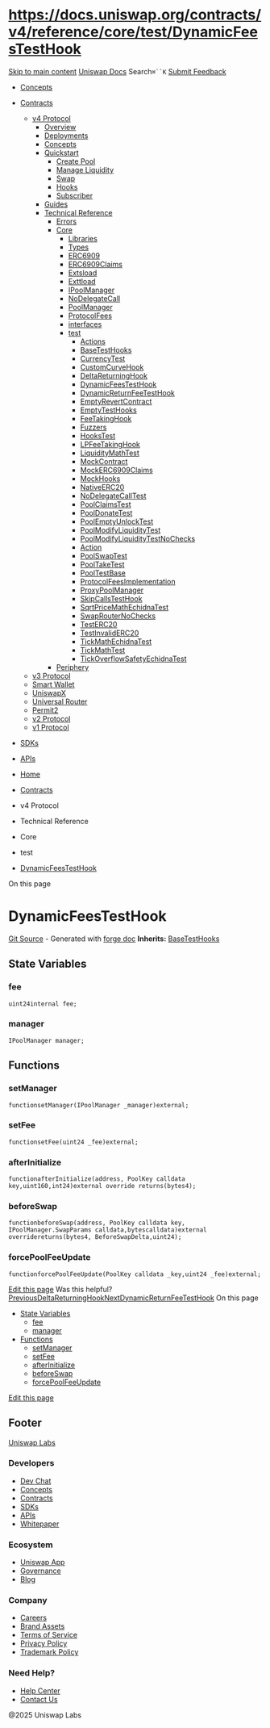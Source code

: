 # https://docs.uniswap.org/contracts/v4/reference/core/test/DynamicFeesTestHook

[Skip to main content](https://docs.uniswap.org/contracts/v4/reference/core/test/DynamicFeesTestHook#__docusaurus_skipToContent_fallback)
[Uniswap Docs](https://docs.uniswap.org/)
Search`⌘``K`
[Submit Feedback](https://docs.google.com/forms/d/e/1FAIpQLSdjSkZam8KiatL9XACRVxCHjDJjaPGbls77PCXDKFn4JwykXg/viewform)
  * [Concepts](https://docs.uniswap.org/concepts/overview)
  * [Contracts](https://docs.uniswap.org/contracts/v4/overview)
    * [v4 Protocol](https://docs.uniswap.org/contracts/v4/reference/core/test/DynamicFeesTestHook)
      * [Overview](https://docs.uniswap.org/contracts/v4/overview)
      * [Deployments](https://docs.uniswap.org/contracts/v4/deployments)
      * [Concepts](https://docs.uniswap.org/contracts/v4/reference/core/test/DynamicFeesTestHook)
      * [Quickstart](https://docs.uniswap.org/contracts/v4/reference/core/test/DynamicFeesTestHook)
        * [Create Pool](https://docs.uniswap.org/contracts/v4/quickstart/create-pool)
        * [Manage Liquidity](https://docs.uniswap.org/contracts/v4/reference/core/test/DynamicFeesTestHook)
        * [Swap](https://docs.uniswap.org/contracts/v4/quickstart/swap)
        * [Hooks](https://docs.uniswap.org/contracts/v4/reference/core/test/DynamicFeesTestHook)
        * [Subscriber](https://docs.uniswap.org/contracts/v4/quickstart/subscriber)
      * [Guides](https://docs.uniswap.org/contracts/v4/reference/core/test/DynamicFeesTestHook)
      * [Technical Reference](https://docs.uniswap.org/contracts/v4/reference/core/test/DynamicFeesTestHook)
        * [Errors](https://docs.uniswap.org/contracts/v4/reference/errors/)
        * [Core](https://docs.uniswap.org/contracts/v4/reference/core/test/DynamicFeesTestHook)
          * [Libraries](https://docs.uniswap.org/contracts/v4/reference/core/test/DynamicFeesTestHook)
          * [Types](https://docs.uniswap.org/contracts/v4/reference/core/test/DynamicFeesTestHook)
          * [ERC6909](https://docs.uniswap.org/contracts/v4/reference/core/ERC6909)
          * [ERC6909Claims](https://docs.uniswap.org/contracts/v4/reference/core/ERC6909Claims)
          * [Extsload](https://docs.uniswap.org/contracts/v4/reference/core/Extsload)
          * [Exttload](https://docs.uniswap.org/contracts/v4/reference/core/Exttload)
          * [IPoolManager](https://docs.uniswap.org/contracts/v4/reference/core/IPoolManager)
          * [NoDelegateCall](https://docs.uniswap.org/contracts/v4/reference/core/NoDelegateCall)
          * [PoolManager](https://docs.uniswap.org/contracts/v4/reference/core/PoolManager)
          * [ProtocolFees](https://docs.uniswap.org/contracts/v4/reference/core/ProtocolFees)
          * [interfaces](https://docs.uniswap.org/contracts/v4/reference/core/test/DynamicFeesTestHook)
          * [test](https://docs.uniswap.org/contracts/v4/reference/core/test/DynamicFeesTestHook)
            * [Actions](https://docs.uniswap.org/contracts/v4/reference/core/test/ActionsRouter)
            * [BaseTestHooks](https://docs.uniswap.org/contracts/v4/reference/core/test/BaseTestHooks)
            * [CurrencyTest](https://docs.uniswap.org/contracts/v4/reference/core/test/CurrencyTest)
            * [CustomCurveHook](https://docs.uniswap.org/contracts/v4/reference/core/test/CustomCurveHook)
            * [DeltaReturningHook](https://docs.uniswap.org/contracts/v4/reference/core/test/DeltaReturningHook)
            * [DynamicFeesTestHook](https://docs.uniswap.org/contracts/v4/reference/core/test/DynamicFeesTestHook)
            * [DynamicReturnFeeTestHook](https://docs.uniswap.org/contracts/v4/reference/core/test/DynamicReturnFeeTestHook)
            * [EmptyRevertContract](https://docs.uniswap.org/contracts/v4/reference/core/test/EmptyRevertContract)
            * [EmptyTestHooks](https://docs.uniswap.org/contracts/v4/reference/core/test/EmptyTestHooks)
            * [FeeTakingHook](https://docs.uniswap.org/contracts/v4/reference/core/test/FeeTakingHook)
            * [Fuzzers](https://docs.uniswap.org/contracts/v4/reference/core/test/Fuzzers)
            * [HooksTest](https://docs.uniswap.org/contracts/v4/reference/core/test/HooksTest)
            * [LPFeeTakingHook](https://docs.uniswap.org/contracts/v4/reference/core/test/LPFeeTakingHook)
            * [LiquidityMathTest](https://docs.uniswap.org/contracts/v4/reference/core/test/LiquidityMathTest)
            * [MockContract](https://docs.uniswap.org/contracts/v4/reference/core/test/MockContract)
            * [MockERC6909Claims](https://docs.uniswap.org/contracts/v4/reference/core/test/MockERC6909Claims)
            * [MockHooks](https://docs.uniswap.org/contracts/v4/reference/core/test/MockHooks)
            * [NativeERC20](https://docs.uniswap.org/contracts/v4/reference/core/test/NativeERC20)
            * [NoDelegateCallTest](https://docs.uniswap.org/contracts/v4/reference/core/test/NoDelegateCallTest)
            * [PoolClaimsTest](https://docs.uniswap.org/contracts/v4/reference/core/test/PoolClaimsTest)
            * [PoolDonateTest](https://docs.uniswap.org/contracts/v4/reference/core/test/PoolDonateTest)
            * [PoolEmptyUnlockTest](https://docs.uniswap.org/contracts/v4/reference/core/test/PoolEmptyUnlockTest)
            * [PoolModifyLiquidityTest](https://docs.uniswap.org/contracts/v4/reference/core/test/PoolModifyLiquidityTest)
            * [PoolModifyLiquidityTestNoChecks](https://docs.uniswap.org/contracts/v4/reference/core/test/PoolModifyLiquidityTestNoChecks)
            * [Action](https://docs.uniswap.org/contracts/v4/reference/core/test/PoolNestedActionsTest)
            * [PoolSwapTest](https://docs.uniswap.org/contracts/v4/reference/core/test/PoolSwapTest)
            * [PoolTakeTest](https://docs.uniswap.org/contracts/v4/reference/core/test/PoolTakeTest)
            * [PoolTestBase](https://docs.uniswap.org/contracts/v4/reference/core/test/PoolTestBase)
            * [ProtocolFeesImplementation](https://docs.uniswap.org/contracts/v4/reference/core/test/ProtocolFeesImplementation)
            * [ProxyPoolManager](https://docs.uniswap.org/contracts/v4/reference/core/test/ProxyPoolManager)
            * [SkipCallsTestHook](https://docs.uniswap.org/contracts/v4/reference/core/test/SkipCallsTestHook)
            * [SqrtPriceMathEchidnaTest](https://docs.uniswap.org/contracts/v4/reference/core/test/SqrtPriceMathEchidnaTest)
            * [SwapRouterNoChecks](https://docs.uniswap.org/contracts/v4/reference/core/test/SwapRouterNoChecks)
            * [TestERC20](https://docs.uniswap.org/contracts/v4/reference/core/test/TestERC20)
            * [TestInvalidERC20](https://docs.uniswap.org/contracts/v4/reference/core/test/TestInvalidERC20)
            * [TickMathEchidnaTest](https://docs.uniswap.org/contracts/v4/reference/core/test/TickMathEchidnaTest)
            * [TickMathTest](https://docs.uniswap.org/contracts/v4/reference/core/test/TickMathTest)
            * [TickOverflowSafetyEchidnaTest](https://docs.uniswap.org/contracts/v4/reference/core/test/TickOverflowSafetyEchidnaTest)
        * [Periphery](https://docs.uniswap.org/contracts/v4/reference/core/test/DynamicFeesTestHook)
    * [v3 Protocol](https://docs.uniswap.org/contracts/v4/reference/core/test/DynamicFeesTestHook)
    * [Smart Wallet](https://docs.uniswap.org/contracts/v4/reference/core/test/DynamicFeesTestHook)
    * [UniswapX](https://docs.uniswap.org/contracts/v4/reference/core/test/DynamicFeesTestHook)
    * [Universal Router](https://docs.uniswap.org/contracts/v4/reference/core/test/DynamicFeesTestHook)
    * [Permit2](https://docs.uniswap.org/contracts/v4/reference/core/test/DynamicFeesTestHook)
    * [v2 Protocol](https://docs.uniswap.org/contracts/v4/reference/core/test/DynamicFeesTestHook)
    * [v1 Protocol](https://docs.uniswap.org/contracts/v4/reference/core/test/DynamicFeesTestHook)
  * [SDKs](https://docs.uniswap.org/sdk/v4/overview)
  * [APIs](https://docs.uniswap.org/api/subgraph/overview)


  * [Home](https://docs.uniswap.org/)
  * [Contracts](https://docs.uniswap.org/contracts/v4/overview)
  * v4 Protocol
  * Technical Reference
  * Core
  * test
  * [DynamicFeesTestHook](https://docs.uniswap.org/contracts/v4/reference/core/test/DynamicFeesTestHook)


On this page
# DynamicFeesTestHook
[Git Source](https://github.com/uniswap/v4-core/blob/80311e34080fee64b6fc6c916e9a51a437d0e482/src/test/DynamicFeesTestHook.sol) - Generated with [forge doc](https://book.getfoundry.sh/reference/forge/forge-doc)
**Inherits:** [BaseTestHooks](https://docs.uniswap.org/contracts/v4/reference/core/test/BaseTestHooks)
## State Variables[​](https://docs.uniswap.org/contracts/v4/reference/core/test/DynamicFeesTestHook#state-variables "Direct link to State Variables")
### fee[​](https://docs.uniswap.org/contracts/v4/reference/core/test/DynamicFeesTestHook#fee "Direct link to fee")
```
uint24internal fee;
```

### manager[​](https://docs.uniswap.org/contracts/v4/reference/core/test/DynamicFeesTestHook#manager "Direct link to manager")
```
IPoolManager manager;
```

## Functions[​](https://docs.uniswap.org/contracts/v4/reference/core/test/DynamicFeesTestHook#functions "Direct link to Functions")
### setManager[​](https://docs.uniswap.org/contracts/v4/reference/core/test/DynamicFeesTestHook#setmanager "Direct link to setManager")
```
functionsetManager(IPoolManager _manager)external;
```

### setFee[​](https://docs.uniswap.org/contracts/v4/reference/core/test/DynamicFeesTestHook#setfee "Direct link to setFee")
```
functionsetFee(uint24 _fee)external;
```

### afterInitialize[​](https://docs.uniswap.org/contracts/v4/reference/core/test/DynamicFeesTestHook#afterinitialize "Direct link to afterInitialize")
```
functionafterInitialize(address, PoolKey calldata key,uint160,int24)external override returns(bytes4);
```

### beforeSwap[​](https://docs.uniswap.org/contracts/v4/reference/core/test/DynamicFeesTestHook#beforeswap "Direct link to beforeSwap")
```
functionbeforeSwap(address, PoolKey calldata key, IPoolManager.SwapParams calldata,bytescalldata)external  overridereturns(bytes4, BeforeSwapDelta,uint24);
```

### forcePoolFeeUpdate[​](https://docs.uniswap.org/contracts/v4/reference/core/test/DynamicFeesTestHook#forcepoolfeeupdate "Direct link to forcePoolFeeUpdate")
```
functionforcePoolFeeUpdate(PoolKey calldata _key,uint24 _fee)external;
```

[Edit this page](https://github.com/uniswap/uniswap-docs/tree/main/docs/contracts/v4/reference/core/test/DynamicFeesTestHook.md)
Was this helpful?
[PreviousDeltaReturningHook](https://docs.uniswap.org/contracts/v4/reference/core/test/DeltaReturningHook)[NextDynamicReturnFeeTestHook](https://docs.uniswap.org/contracts/v4/reference/core/test/DynamicReturnFeeTestHook)
On this page
  * [State Variables](https://docs.uniswap.org/contracts/v4/reference/core/test/DynamicFeesTestHook#state-variables)
    * [fee](https://docs.uniswap.org/contracts/v4/reference/core/test/DynamicFeesTestHook#fee)
    * [manager](https://docs.uniswap.org/contracts/v4/reference/core/test/DynamicFeesTestHook#manager)
  * [Functions](https://docs.uniswap.org/contracts/v4/reference/core/test/DynamicFeesTestHook#functions)
    * [setManager](https://docs.uniswap.org/contracts/v4/reference/core/test/DynamicFeesTestHook#setmanager)
    * [setFee](https://docs.uniswap.org/contracts/v4/reference/core/test/DynamicFeesTestHook#setfee)
    * [afterInitialize](https://docs.uniswap.org/contracts/v4/reference/core/test/DynamicFeesTestHook#afterinitialize)
    * [beforeSwap](https://docs.uniswap.org/contracts/v4/reference/core/test/DynamicFeesTestHook#beforeswap)
    * [forcePoolFeeUpdate](https://docs.uniswap.org/contracts/v4/reference/core/test/DynamicFeesTestHook#forcepoolfeeupdate)


[Edit this page](https://github.com/uniswap/uniswap-docs/tree/main/docs/contracts/v4/reference/core/test/DynamicFeesTestHook.md)
## Footer
[Uniswap Labs](https://docs.uniswap.org/)
### Developers
  * [Dev Chat](https://discord.com/invite/uniswap)
  * [Concepts](https://docs.uniswap.org/concepts/overview)
  * [Contracts](https://docs.uniswap.org/contracts/v4/overview)
  * [SDKs](https://docs.uniswap.org/sdk/v4/overview)
  * [APIs](https://docs.uniswap.org/api/subgraph/overview)
  * [Whitepaper](https://app.uniswap.org/whitepaper-v4.pdf)


### Ecosystem
  * [Uniswap App](https://app.uniswap.org/)
  * [Governance](https://www.uniswapfoundation.org/governance)
  * [Blog](https://blog.uniswap.org/)


### Company
  * [Careers](https://boards.greenhouse.io/uniswaplabs)
  * [Brand Assets](https://github.com/Uniswap/brand-assets/raw/main/Uniswap%20Brand%20Assets.zip)
  * [Terms of Service](https://support.uniswap.org/hc/en-us/articles/30935100859661-Uniswap-Labs-Terms-of-Service)
  * [Privacy Policy](https://support.uniswap.org/hc/en-us/articles/30934457771405-Uniswap-Labs-Privacy-Policy)
  * [Trademark Policy](https://support.uniswap.org/hc/en-us/articles/30934762216973-Uniswap-Labs-Trademark-Guidelines)


### Need Help?
  * [Help Center](https://support.uniswap.org/)
  * [Contact Us](https://support.uniswap.org/hc/en-us/requests/new)


@2025 Uniswap Labs
[](https://github.com/uniswap/uniswap-docs)[](https://twitter.com/Uniswap)[](https://discord.com/invite/uniswap)
